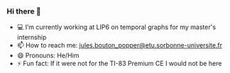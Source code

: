 ### Hi there 👋

- 💻 I’m currently working at LIP6 on temporal graphs for my master's internship
- 📫 How to reach me: jules.bouton_popper@etu.sorbonne-universite.fr
- 😄 Pronouns: He/Him
- ⚡ Fun fact: If it were not for the TI-83 Premium CE I would not be here
